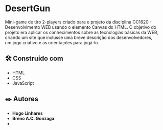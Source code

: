 # DesertGun

Mini-game de tiro 2-players criado para o projeto da disciplina CC1620 - Desenvolvimento WEB usando o elemento Canvas do HTML. O objetivo do projeto era aplicar os conhecimentos sobre as tecnologias básicas da WEB, criando um site que inclusse uma breve descrição dos desenvolvedores, um jogo criativo e as orientações para jogá-lo.

## 🛠️ Construído com

* HTML
* CSS
* JavaScript

## ✒️ Autores

* **Hugo Linhares**
* **Breno A.C. Gonzaga**
* 
